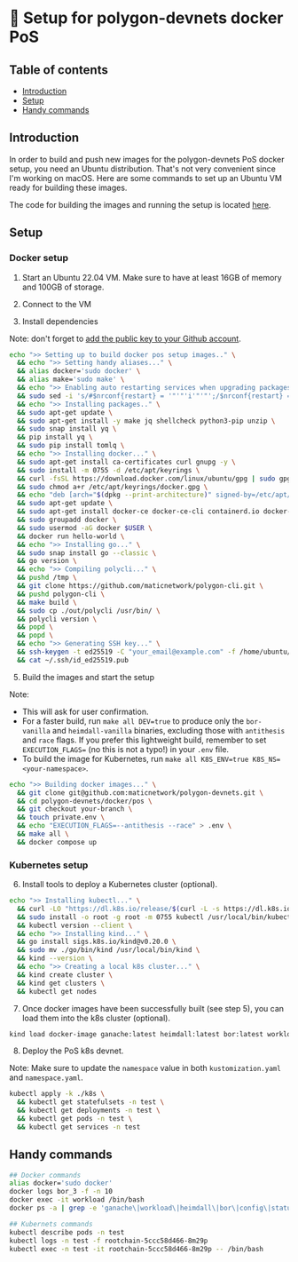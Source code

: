# 🐳 Setup for polygon-devnets docker PoS

## Table of contents

- [Introduction](#introduction)
- [Setup](#setup)
- [Handy commands](#handy-commands)

## Introduction

In order to build and push new images for the polygon-devnets PoS docker setup, you need an Ubuntu distribution. That's not very convenient since I'm working on macOS. Here are some commands to set up an Ubuntu VM ready for building these images.

The code for building the images and running the setup is located [here](https://github.com/maticnetwork/polygon-devnets/tree/main/docker/pos).

## Setup

### Docker setup

1. Start an Ubuntu 22.04 VM. Make sure to have at least 16GB of memory and 100GB of storage.

2. Connect to the VM

3. Install dependencies

Note: don't forget to [add the public key to your Github account](https://github.com/settings/ssh/new).

```sh
echo ">> Setting up to build docker pos setup images.." \
  && echo ">> Setting handy aliases..." \
  && alias docker='sudo docker' \
  && alias make='sudo make' \
  && echo ">> Enabling auto restarting services when upgrading packages.." \
  && sudo sed -i 's/#$nrconf{restart} = '"'"'i'"'"';/$nrconf{restart} = '"'"'a'"'"';/g' /etc/needrestart/needrestart.conf \
  && echo ">> Installing packages.." \
  && sudo apt-get update \
  && sudo apt-get install -y make jq shellcheck python3-pip unzip \
  && sudo snap install yq \
  && pip install yq \
  && sudo pip install tomlq \
  && echo ">> Installing docker..." \
  && sudo apt-get install ca-certificates curl gnupg -y \
  && sudo install -m 0755 -d /etc/apt/keyrings \
  && curl -fsSL https://download.docker.com/linux/ubuntu/gpg | sudo gpg --dearmor -o /etc/apt/keyrings/docker.gpg \
  && sudo chmod a+r /etc/apt/keyrings/docker.gpg \
  && echo "deb [arch="$(dpkg --print-architecture)" signed-by=/etc/apt/keyrings/docker.gpg] https://download.docker.com/linux/ubuntu "$(. /etc/os-release && echo "$VERSION_CODENAME")" stable" | sudo tee /etc/apt/sources.list.d/docker.list > /dev/null \
  && sudo apt-get update \
  && sudo apt-get install docker-ce docker-ce-cli containerd.io docker-buildx-plugin docker-compose-plugin -y \
  && sudo groupadd docker \
  && sudo usermod -aG docker $USER \
  && docker run hello-world \
  && echo ">> Installing go..." \
  && sudo snap install go --classic \
  && go version \
  && echo ">> Compiling polycli..." \
  && pushd /tmp \
  && git clone https://github.com/maticnetwork/polygon-cli.git \
  && pushd polygon-cli \
  && make build \
  && sudo cp ./out/polycli /usr/bin/ \
  && polycli version \
  && popd \
  && popd \
  && echo ">> Generating SSH key..." \
  && ssh-keygen -t ed25519 -C "your_email@example.com" -f /home/ubuntu/.ssh/id_ed25519 -N "" \
  && cat ~/.ssh/id_ed25519.pub
```

5. Build the images and start the setup

Note:

- This will ask for user confirmation.
- For a faster build, run `make all DEV=true` to produce only the `bor-vanilla` and `heimdall-vanilla` binaries, excluding those with `antithesis` and `race` flags. If you prefer this lightweight build, remember to set `EXECUTION_FLAGS=` (no this is not a typo!) in your `.env` file.
- To build the image for Kubernetes, run `make all K8S_ENV=true K8S_NS=<your-namespace>`.

```sh
echo ">> Building docker images..." \
  && git clone git@github.com:maticnetwork/polygon-devnets.git \
  && cd polygon-devnets/docker/pos \
  && git checkout your-branch \
  && touch private.env \
  && echo "EXECUTION_FLAGS=--antithesis --race" > .env \
  && make all \
  && docker compose up
```

### Kubernetes setup

6. Install tools to deploy a Kubernetes cluster (optional).

```bash
echo ">> Installing kubectl..." \
  && curl -LO "https://dl.k8s.io/release/$(curl -L -s https://dl.k8s.io/release/stable.txt)/bin/linux/amd64/kubectl" \
  && sudo install -o root -g root -m 0755 kubectl /usr/local/bin/kubectl \
  && kubectl version --client \
  && echo ">> Installing kind..." \
  && go install sigs.k8s.io/kind@v0.20.0 \
  && sudo mv ./go/bin/kind /usr/local/bin/kind \
  && kind --version \
  && echo ">> Creating a local k8s cluster..." \
  && kind create cluster \
  && kind get clusters \
  && kubectl get nodes
```

7. Once docker images have been successfully built (see step 5), you can load them into the k8s cluster (optional).

```bash
kind load docker-image ganache:latest heimdall:latest bor:latest workload:latest status:latest
```

8. Deploy the PoS k8s devnet.

Note: Make sure to update the `namespace` value in both `kustomization.yaml` and `namespace.yaml`.

```bash
kubectl apply -k ./k8s \
  && kubectl get statefulsets -n test \
  && kubectl get deployments -n test \
  && kubectl get pods -n test \
  && kubectl get services -n test
```

## Handy commands

```sh
## Docker commands
alias docker='sudo docker'
docker logs bor_3 -f -n 10
docker exec -it workload /bin/bash
docker ps -a | grep -e 'ganache\|workload\|heimdall\|bor\|config\|status' | awk '{print $1}' | xargs -I xxx docker rm xxx

## Kubernets commands
kubectl describe pods -n test
kubectl logs -n test -f rootchain-5ccc58d466-8m29p
kubectl exec -n test -it rootchain-5ccc58d466-8m29p -- /bin/bash
```
